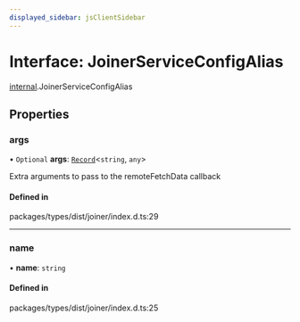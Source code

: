```yaml
---
displayed_sidebar: jsClientSidebar
---
```


# Interface: JoinerServiceConfigAlias

[internal](../modules/internal-8.md).JoinerServiceConfigAlias

## Properties

### args

• `Optional` **args**: [`Record`](../modules/internal.md#record)<`string`, `any`\>

Extra arguments to pass to the remoteFetchData callback

#### Defined in

packages/types/dist/joiner/index.d.ts:29

___

### name

• **name**: `string`

#### Defined in

packages/types/dist/joiner/index.d.ts:25

